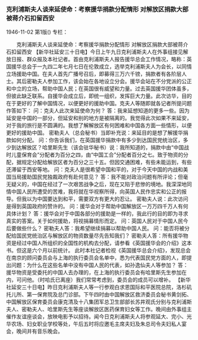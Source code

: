### 克利浦斯夫人谈来延使命：考察援华捐款分配情形  对解放区捐款大部被蒋介石扣留西安

1946-11-02
第1版()
专栏：

　　克利浦斯夫人谈来延使命：考察援华捐款分配情形
    对解放区捐款大部被蒋介石扣留西安
    【新华社延安三十日电】今日上午九日克利浦斯夫人在外事组接见解放日报、群众报及本社记者。首由克利浦斯夫人报告援华总会工作情况，略称：英国援华总会于一九四二年七月七日在伦敦成立，选举克利浦斯夫人为会长，以同情立场援助中国。在夫人首先广播号召后，即募得三万六千镑，捐款者有各阶层人士。其后密勒夫人参加工作，该会始在各地设立分会。援华会站在不分党派的公正和中立的立场，帮助中国人民；在英国很有威望和力量。过去英国援华团体虽多，但彼此缺乏联系。自援华会成立后，即统一组织，发挥巨大力量。此次访华，目的在于更好的了解中国情况，以便更好的援助中国。克夫人等随即就各记者所提问题作答如下：
    问：克夫人此次来延使命为何？
    答：我来延想知道的更多一些。因为延安是中国的一部分，但延安和别的地方是被隔离的。我觉得此次如果不来延安，对于我的旅行是不圆满的。我想了解解放区有何困难和中国各方面一些情形，以便更好的援助中国。
    密勒夫人（总会秘书）当即补充说：来延目的是想了解援华捐款如何分配。
    问：你告诉我们，在英国援华捐款中有多少到达国民党统治区，多少到达解放区？哈里斯先生（该会驻华秘书）说：我所知道的，捐款中由“中国战时儿童保育会”分配者为百分之四，由“中国工合”分配者百分之七。致于物资的分配，据规定分配给解放区者为百分之三十五。但因交通困难，有些未能运到，有些还滞留于西安等地。
    问：克夫人是很希望中国和平的，对于今天中国的内战和美国当局援助国民党独裁政府有赴何意见？
    答：我不能对政治问题有所评论；但毫无疑义的，中国在经过了一次艰苦战争之后，现在又陷于悲惨的境地。我深深地同情中国人民所遭受的苦难，我将就在华视察所得，向英国人民作忠实和公正的报导。但我以为中国要达到和平，需要双方有更大的忍让。
    密勒夫人说：此次访问是得到英国政府的赞许的。
    问：援华会对于帮助中国解放区一万万四千万人有何具体计划？
    答：援华会对于中国各部分的援助是一样的，我此行的目的即为寻求真实的答案。关于如何援助，将视捐募情形而定。
    问：英国人民对于中国人民今后要做些什么？
    密勒夫人答：我希望继续捐募以帮助中国人民。
    问：能否将被分配给国民党统治区与解放区的物资数量尽先告知我们？
    密勒夫人答：所有援华物资是经过中国人所组织的全国性的机构去分配，请参看《英国援华会的介绍》这本书。但这是六个月以前统计。
    此时本社记者检视《英国援华总会介绍》，发现总会在南京的顾问委员会与上海的执行委员会名单中，悉为代表国民党方面的人，即提出问题：为什么在这些名单中没有中国人民的代表，如孙逸仙夫人等参加？
    答：援华物资是受委托的中国人去办理的，在上海的执行委员会有哈里斯先生参加在内，可问他。（时哈氏已离座）我们常常考虑到，委员会的成员可以增补。
    【新华社延安三十日电】昨日克利浦斯夫人等一行参观白求恩国际和平医院总院，洛杉矶托儿所、第一保育院及总门诊部。下午四时由中国解放区救济委员会秘书黄剑拓、中国解放区保育委员会康克清及十八集团军总卫生部部长苏井观氏分别与克利浦斯夫人、密勒夫人、哈里斯先生等座谈解放区医药保育妇女等工作。晚间由外事组主催作友谊座谈会，放映电影予以招待。闻今日克利浦斯夫人将参观延大、完小、光华农场、妇女职业学校等处，午后五时将应邀毛主席夫妇及朱总司令夫妇私人宴会，晚间并有音乐晚会。
